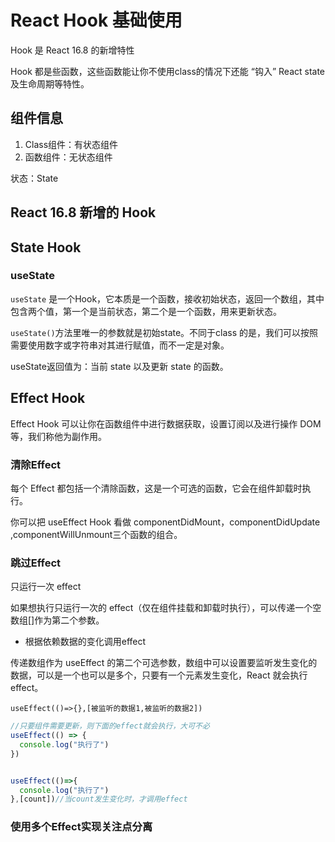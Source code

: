 # React Hook 基础使用

Hook 是 React 16.8 的新增特性

Hook 都是些函数，这些函数能让你不使用class的情况下还能 “钩入” React state 及生命周期等特性。

## 组件信息
1. Class组件：有状态组件
2. 函数组件：无状态组件

状态：State

## React 16.8 新增的 Hook

## State Hook

### useState
`useState` 是一个Hook，它本质是一个函数，接收初始状态，返回一个数组，其中包含两个值，第一个是当前状态，第二个是一个函数，用来更新状态。

`useState()`方法里唯一的参数就是初始state。不同于class 的是，我们可以按照需要使用数字或字符串对其进行赋值，而不一定是对象。

useState返回值为：当前 state 以及更新 state 的函数。

## Effect Hook
Effect Hook 可以让你在函数组件中进行数据获取，设置订阅以及进行操作 DOM等，我们称他为副作用。

### 清除Effect
每个 Effect 都包括一个清除函数，这是一个可选的函数，它会在组件卸载时执行。

你可以把 useEffect Hook 看做 componentDidMount，componentDidUpdate ,componentWillUnmount三个函数的组合。

### 跳过Effect
只运行一次 effect

如果想执行只运行一次的 effect（仅在组件挂载和卸载时执行），可以传递一个空数组[]作为第二个参数。


- 根据依赖数据的变化调用effect

传递数组作为 useEffect 的第二个可选参数，数组中可以设置要监听发生变化的数据，可以是一个也可以是多个，只要有一个元素发生变化，React 就会执行 effect。

`useEffect(()=>{},[被监听的数据1,被监听的数据2])`
```js
//只要组件需要更新，则下面的effect就会执行，大可不必
useEffect(() => {
  console.log("执行了")
})


useEffect(()=>{
  console.log("执行了")
},[count])//当count发生变化时，才调用effect


```


### 使用多个Effect实现关注点分离